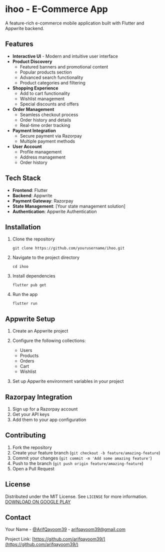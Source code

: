 # ihoo - E-Commerce App

A feature-rich e-commerce mobile application built with Flutter and Appwrite backend.

## Features

- **Interactive UI** - Modern and intuitive user interface
- **Product Discovery**
  - Featured banners and promotional content
  - Popular products section
  - Advanced search functionality
  - Product categories and filtering
- **Shopping Experience**
  - Add to cart functionality
  - Wishlist management
  - Special discounts and offers
- **Order Management**
  - Seamless checkout process
  - Order history and details
  - Real-time order tracking
- **Payment Integration**
  - Secure payment via Razorpay
  - Multiple payment methods
- **User Account**
  - Profile management
  - Address management
  - Order history

## Tech Stack

- **Frontend**: Flutter
- **Backend**: Appwrite
- **Payment Gateway**: Razorpay
- **State Management**: [Your state management solution]
- **Authentication**: Appwrite Authentication

## Installation

1. Clone the repository
   ```
   git clone https://github.com/yourusername/ihoo.git
   ```

2. Navigate to the project directory
   ```
   cd ihoo
   ```

3. Install dependencies
   ```
   flutter pub get
   ```

4. Run the app
   ```
   flutter run
   ```

## Appwrite Setup

1. Create an Appwrite project
2. Configure the following collections:
   - Users
   - Products
   - Orders
   - Cart
   - Wishlist

3. Set up Appwrite environment variables in your project

## Razorpay Integration

1. Sign up for a Razorpay account
2. Get your API keys
3. Add them to your app configuration

## Contributing

1. Fork the repository
2. Create your feature branch (`git checkout -b feature/amazing-feature`)
3. Commit your changes (`git commit -m 'Add some amazing feature'`)
4. Push to the branch (`git push origin feature/amazing-feature`)
5. Open a Pull Request

## License

Distributed under the MIT License. See `LICENSE` for more information.
[DOWNLOAD ON GOOGLE PLAY](https://play.google.com/store/apps/details?id=com.arifqayoom39.mahamall)

## Contact

Your Name - [@ArifQayoom39](https://twitter.com/arifqayoom39) - arifqayoom39@gmail.com

Project Link: [https://github.com/arifqayoom39/](https://github.com/arifqayoom39/)

